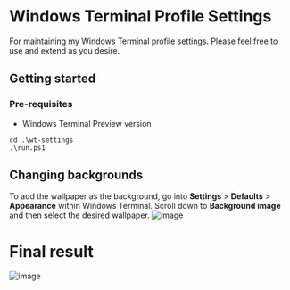 # Windows Terminal Profile Settings
For maintaining my Windows Terminal profile settings.
Please feel free to use and extend as you desire.

## Getting started
### Pre-requisites
- Windows Terminal Preview version

  
```
cd .\wt-settings
.\run.ps1
```
## Changing backgrounds
To add the wallpaper as the background, go into **Settings** > **Defaults** > **Appearance** within Windows Terminal. Scroll down to **Background image** and then select the desired wallpaper.
![image](https://github.com/20rp/wt-settings/assets/65660355/0a352a11-240e-47b9-91b7-6e6509899d3c)

# Final result
![image](https://github.com/20rp/wt-settings/assets/65660355/a70a1b73-b1f1-4531-88da-d09d86c4fc76)
